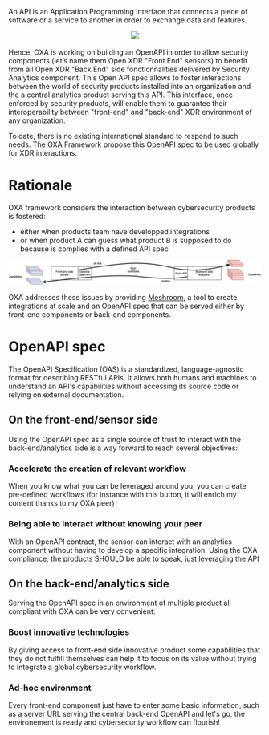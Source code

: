 An API is an Application Programming Interface that connects a piece of software or a service to another in order to exchange data and features.

<p align="center">
<img src="https://github.com/opencybersecurityalliance/oxa/assets/145455635/411eeec6-fcf1-4185-ba37-88da4b3bb9c6" width="50%">
</p>

Hence, OXA is working on building an OpenAPI in order to allow security components (let’s name them Open XDR "Front End" sensors) to benefit from all Open XDR "Back End" side fonctionnalities delivered by Security Analytics component. This Open API spec allows to foster interactions between the world of security products installed into an organization and the a central analytics product serving this API. This interface, once enforced by security products, will enable them to guarantee their interoperability between "front-end" and "back-end" XDR environment of any organization.

To date, there is no existing international standard to respond to such needs. The OXA Framework propose this OpenAPI spec to be used globally for XDR interactions. 



# Rationale

OXA framework considers the interaction between cybersecurity products is fostered:
- either when products team have developped integrations
- or when product A can guess what product B is supposed to do because is complies with a defined API spec

![](../resources/openapi.svg)

OXA addresses these issues by providing [Meshroom](https://github.com/opencybersecurityalliance/meshroom), a tool to create integrations at scale and an OpenAPI spec that can be served either by front-end components or back-end components.



# OpenAPI spec

The OpenAPI Specification (OAS) is a standardized, language-agnostic format for describing RESTful APIs. It allows both humans and machines to understand an API's capabilities without accessing its source code or relying on external documentation. 

## On the front-end/sensor side 
Using the OpenAPI spec as a single source of trust to interact with the back-end/analytics side is a way forward to reach several objectives:
### Accelerate the creation of relevant workflow
When you know what you can be leveraged around you, you can create pre-defined workflows (for instance with this button, it will enrich my content thanks to my OXA peer)

### Being able to interact without knowing your peer
With an OpenAPI contract, the sensor can interact with an analytics component without having to develop a specific integration. Using the OXA compliance, the products SHOULD be able to speak, just leveraging the API


## On the back-end/analytics side 
Serving the OpenAPI spec in an environment of multiple product all compliant with OXA can be very convenient:

### Boost innovative technologies
By giving access to front-end side innovative product some capabilities that they do not fulfill themselves can help it to focus on its value without trying to integrate a global cybersecurity workflow.

### Ad-hoc environment
Every front-end component just have to enter some basic information, such as a server URL serving the central back-end OpenAPI and let's go, the environement is ready and cybersecurity workflow can flourish! 



